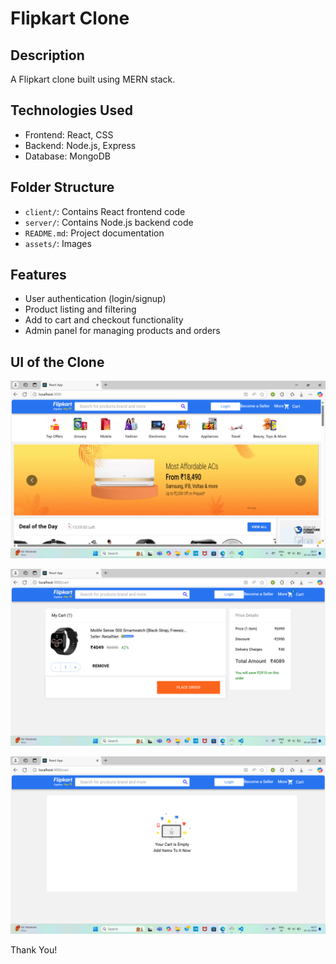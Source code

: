 # Flipkart Clone

## Description
A Flipkart clone built using MERN stack.

## Technologies Used
- Frontend: React, CSS
- Backend: Node.js, Express
- Database: MongoDB

## Folder Structure
- `client/`: Contains React frontend code
- `server/`: Contains Node.js backend code
- `README.md`: Project documentation
- `assets/`: Images

## Features
- User authentication (login/signup)
- Product listing and filtering
- Add to cart and checkout functionality
- Admin panel for managing products and orders

## UI of the Clone 
![Home Page](./assets/Screenshot%20(2).png)

![Cart](./assets/Screenshot%20(4).png)

![Cart](./assets/Screenshot%20(1).png)


  Thank You!







